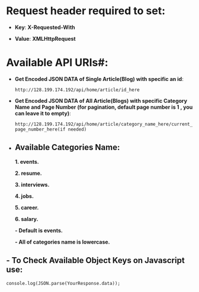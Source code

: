 # Request header required to set:
- **Key**: **X-Requested-With**

- **Value**: **XMLHttpRequest**
# Available API URIs#:
- **Get Encoded JSON DATA of Single Article(Blog) with specific an id**:

  `http://128.199.174.192/api/home/article/id_here`
- **Get Encoded JSON DATA of All Article(Blogs) with specific Category Name and Page Number (for pagination, default page number is 1 , you can leave it to empty)**:

  `http://128.199.174.192/api/home/article/category_name_here/current_page_number_here(if needed)`

 - ## Available Categories Name:
   **1. events.**
   
   **2. resume.**
   
   **3. interviews.**
   
   **4. jobs.**
   
   **5. career.**
   
   **6. salary.**
   
   **- Default is events.**
   
   **- All of categories name is lowercase.**
  
 ## - To Check Available Object Keys on Javascript use:
    console.log(JSON.parse(YourResponse.data));

 
 
 
